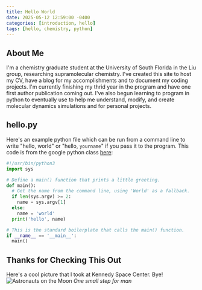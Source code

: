 ```yaml
---
title: Hello World
date: 2025-05-12 12:59:00 -0400
categories: [introduction, hello]
tags: [hello, chemistry, python]
---
```


## About Me

I'm a chemistry graduate student at the University of South Florida in the Liu group, researching supramolecular chemistry. I've created this site to host my CV, have a blog for my accomplishments and to document my coding projects. I'm currently finishing my thrid year in the program and have one first author publication coming out. I've also begun learning to program in python to eventually use to help me understand, modify, and create molecular dynamics simulations and for personal projects.

## hello.py

Here's an example python file which can be run from a command line to write "hello, world" or "hello, `yourname`" if you pass it to the program. This code is from the google python class <a href = "https://developers.google.com/edu/python/">here</a>:

```python
#!/usr/bin/python3
import sys

# Define a main() function that prints a little greeting.
def main():
  # Get the name from the command line, using 'World' as a fallback.
  if len(sys.argv) >= 2:
    name = sys.argv[1]
  else:
    name = 'world'
  print('hello', name)

# This is the standard boilerplate that calls the main() function.
if __name__ == '__main__':
  main()
```

## Thanks for Checking This Out
Here's a cool picture that I took at Kennedy Space Center. Bye!
![Astronauts on the Moon](https://pbs.twimg.com/profile_banners/1729324834553790465/1701138794/1500x500)
_One small step for man_